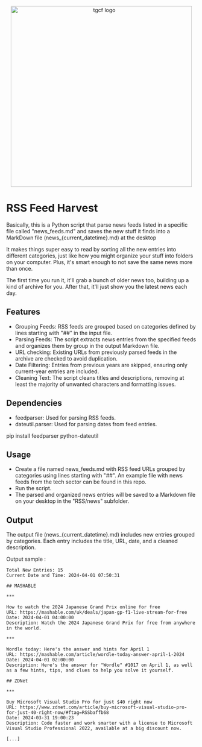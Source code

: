 <p align="center">
<a href = "https://github.com/25gabriel-cmyk/RSSFeedHarvest" > <img src = "https://github.com/25gabriel-cmyk/RSSFeedHarvest/assets/134001939/386ae276-b801-4e86-b513-7352be3147ad" alt = "tgcf logo"  width=480> </a>
</p>

# RSS Feed Harvest
Basically, this is a Python script that parse news feeds listed in a specific file called "news_feeds.md" and saves the new stuff it finds into a MarkDown file (news_{current_datetime}.md) at the desktop

It makes things super easy to read by sorting all the new entries into different categories, just like how you might organize your stuff into folders on your computer. Plus, it's smart enough to not save the same news more than once.

The first time you run it, it'll grab a bunch of older news too, building up a kind of archive for you. After that, it'll just show you the latest news each day.

## Features

- Grouping Feeds: RSS feeds are grouped based on categories defined by lines starting with "##" in the input file.
- Parsing Feeds: The script extracts news entries from the specified feeds and organizes them by group in the output Markdown file.
- URL checking: Existing URLs from previously parsed feeds in the archive are checked to avoid duplication.
- Date Filtering: Entries from previous years are skipped, ensuring only current-year entries are included.
- Cleaning Text: The script cleans titles and descriptions, removing at least the majority of unwanted characters and formatting issues.

## Dependencies

- feedparser: Used for parsing RSS feeds.
- dateutil.parser: Used for parsing dates from feed entries.

pip install feedparser python-dateutil

## Usage

- Create a file named news_feeds.md with RSS feed URLs grouped by categories using lines starting with "##". An example file with news feeds from the tech sector can be found in this repo.
- Run the script.
- The parsed and organized news entries will be saved to a Markdown file on your desktop in the "RSS/news" subfolder.

## Output

The output file (news_{current_datetime}.md) includes new entries grouped by categories. Each entry includes the title, URL, date, and a cleaned description.

Output sample : 
```
Total New Entries: 15    
Current Date and Time: 2024-04-01 07:50:31

## MASHABLE

***

How to watch the 2024 Japanese Grand Prix online for free
URL: https://mashable.com/uk/deals/japan-gp-f1-live-stream-for-free
Date: 2024-04-01 04:00:00
Description: Watch the 2024 Japanese Grand Prix for free from anywhere in the world.

***

Wordle today: Here's the answer and hints for April 1
URL: https://mashable.com/article/wordle-today-answer-april-1-2024
Date: 2024-04-01 02:00:00
Description: Here's the answer for "Wordle" #1017 on April 1, as well as a few hints, tips, and clues to help you solve it yourself.

## ZDNet

***

Buy Microsoft Visual Studio Pro for just $40 right now
URL: https://www.zdnet.com/article/buy-microsoft-visual-studio-pro-for-just-40-right-now/#ftag=RSSbaffb68
Date: 2024-03-31 19:00:23
Description: Code faster and work smarter with a license to Microsoft Visual Studio Professional 2022, available at a big discount now.

[...]
```
